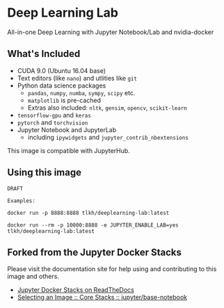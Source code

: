 # Deep Learning Lab

All-in-one Deep Learning with Jupyter Notebook/Lab and nvidia-docker

## What's Included

* CUDA 9.0 (Ubuntu 16.04 base)
* Text editors (like `nano`) and utlities like `git`
* Python data science packages
  * `pandas`, `numpy`, `numba`, `sympy`, `scipy` etc.
  * `matplotlib` is pre-cached
  * Extras also included: `nltk`, `gensim`, `opencv`, `scikit-learn`
* `tensorflow-gpu` and `keras`
* `pytorch` and `torchvision`
* Jupyter Notebook and JupyterLab
  * including `ipywidgets` and `jupyter_contrib_nbextensions`

This image is compatible with JupyterHub.

## Using this image

```
DRAFT

Examples:

docker run -p 8888:8888 tlkh/deeplearning-lab:latest

docker run --rm -p 10000:8888 -e JUPYTER_ENABLE_LAB=yes tlkh/deeplearning-lab:latest
```

## Forked from the Jupyter Docker Stacks

Please visit the documentation site for help using and contributing to this image and others.

* [Jupyter Docker Stacks on ReadTheDocs](http://jupyter-docker-stacks.readthedocs.io/en/latest/index.html)
* [Selecting an Image :: Core Stacks :: jupyter/base-notebook](http://jupyter-docker-stacks.readthedocs.io/en/latest/using/selecting.html#jupyter-base-notebook)
